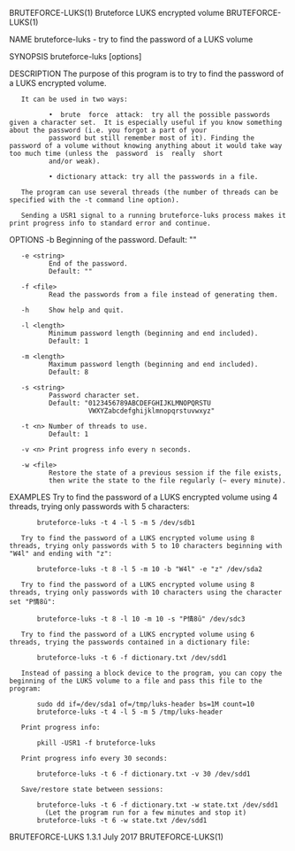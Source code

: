 BRUTEFORCE-LUKS(1)                                                              Bruteforce LUKS encrypted volume                                                             BRUTEFORCE-LUKS(1)

NAME
       bruteforce-luks - try to find the password of a LUKS volume

SYNOPSIS
       bruteforce-luks [options] <path to LUKS volume>

DESCRIPTION
       The purpose of this program is to try to find the password of a LUKS encrypted volume.

       It can be used in two ways:

              •  brute  force  attack:  try all the possible passwords given a character set.  It is especially useful if you know something about the password (i.e. you forgot a part of your
              password but still remember most of it). Finding the password of a volume without knowing anything about it would take way too much time (unless the  password  is  really  short
              and/or weak).

              • dictionary attack: try all the passwords in a file.

       The program can use several threads (the number of threads can be specified with the -t command line option).

       Sending a USR1 signal to a running bruteforce-luks process makes it print progress info to standard error and continue.

OPTIONS
       -b <string>
              Beginning of the password.
              Default: ""

       -e <string>
              End of the password.
              Default: ""

       -f <file>
              Read the passwords from a file instead of generating them.

       -h     Show help and quit.

       -l <length>
              Minimum password length (beginning and end included).
              Default: 1

       -m <length>
              Maximum password length (beginning and end included).
              Default: 8

       -s <string>
              Password character set.
              Default: "0123456789ABCDEFGHIJKLMNOPQRSTU
                        VWXYZabcdefghijklmnopqrstuvwxyz"

       -t <n> Number of threads to use.
              Default: 1

       -v <n> Print progress info every n seconds.

       -w <file>
              Restore the state of a previous session if the file exists,
              then write the state to the file regularly (~ every minute).

EXAMPLES
       Try to find the password of a LUKS encrypted volume using 4 threads, trying only passwords with 5 characters:

           bruteforce-luks -t 4 -l 5 -m 5 /dev/sdb1

       Try to find the password of a LUKS encrypted volume using 8 threads, trying only passwords with 5 to 10 characters beginning with "W4l" and ending with "z":

           bruteforce-luks -t 8 -l 5 -m 10 -b "W4l" -e "z" /dev/sda2

       Try to find the password of a LUKS encrypted volume using 8 threads, trying only passwords with 10 characters using the character set "P情8ŭ":

           bruteforce-luks -t 8 -l 10 -m 10 -s "P情8ŭ" /dev/sdc3

       Try to find the password of a LUKS encrypted volume using 6 threads, trying the passwords contained in a dictionary file:

           bruteforce-luks -t 6 -f dictionary.txt /dev/sdd1

       Instead of passing a block device to the program, you can copy the beginning of the LUKS volume to a file and pass this file to the program:

           sudo dd if=/dev/sda1 of=/tmp/luks-header bs=1M count=10
           bruteforce-luks -t 4 -l 5 -m 5 /tmp/luks-header

       Print progress info:

           pkill -USR1 -f bruteforce-luks

       Print progress info every 30 seconds:

           bruteforce-luks -t 6 -f dictionary.txt -v 30 /dev/sdd1

       Save/restore state between sessions:

           bruteforce-luks -t 6 -f dictionary.txt -w state.txt /dev/sdd1
             (Let the program run for a few minutes and stop it)
           bruteforce-luks -t 6 -w state.txt /dev/sdd1

BRUTEFORCE-LUKS 1.3.1                                                                      July 2017                                                                         BRUTEFORCE-LUKS(1)
